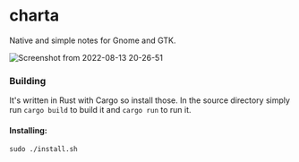 # charta
Native and simple notes for Gnome and GTK.

![Screenshot from 2022-08-13 20-26-51](https://user-images.githubusercontent.com/8949007/184517680-0b09218c-3dde-4ded-9c07-510f3a1146ba.png)

### Building 
It's written in Rust with Cargo so install those. In the source directory simply run `cargo build` to build it and `cargo run` to run it. 
#### Installing:
```
sudo ./install.sh
```
